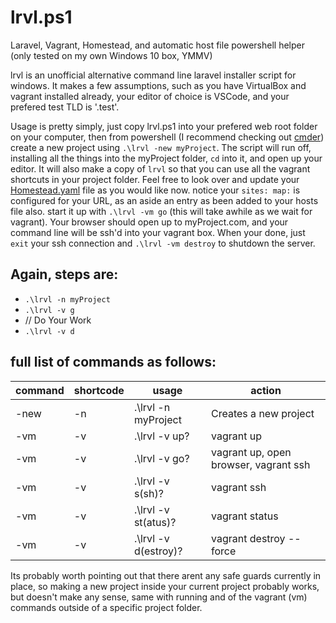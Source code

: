 # lrvl.ps1
Laravel, Vagrant, Homestead, and automatic host file powershell helper (only tested on my own Windows 10 box, YMMV)


lrvl is an unofficial alternative command line laravel installer script for windows. It makes a few assumptions, such as you have VirtualBox and vagrant installed already, your editor of choice is VSCode, and your prefered test TLD is '.test'.

Usage is pretty simply, just copy lrvl.ps1 into your prefered web root folder on your computer, then from powershell (I recommend checking out [cmder](http://cmder.net/)) create a new project using `.\lrvl -new myProject`. The script will run off, installing all the things into the myProject folder, `cd` into it, and open up your editor. It will also make a copy of `lrvl` so that you can use all the vagrant shortcuts in your project folder. Feel free to look over and update your [Homestead.yaml](https://laravel.com/docs/5.5/homestead) file as you would like now. notice your ` sites: map: ` is configured for your URL, as an aside an entry as been added to your hosts file also. start it up with `.\lrvl -vm go` (this will take awhile as we wait for vagrant). Your browser should open up to myProject.com, and your command line will be ssh'd into your vagrant box. When your done, just `exit` your ssh connection and `.\lrvl -vm destroy` to shutdown the server.

## Again, steps are:
- `.\lrvl -n myProject`
- `.\lrvl -v g`
- // Do Your Work
- `.\lrvl -v d`

## full list of commands as follows:

| command | shortcode | usage                | action                                |
| ------- | --------- | -------------------- | ------------------------------------- |
| -new    | -n        | .\lrvl -n myProject  | Creates a new project                 |
| -vm     | -v        | .\lrvl -v up?        | vagrant up                            |
| -vm     | -v        | .\lrvl -v go?        | vagrant up, open browser, vagrant ssh |
| -vm     | -v        | .\lrvl -v s(sh)?     | vagrant ssh                           |
| -vm     | -v        | .\lrvl -v st(atus)?  | vagrant status                        |
| -vm     | -v        | .\lrvl -v d(estroy)? | vagrant destroy --force               |

Its probably worth pointing out that there arent any safe guards currently in place, so making a new project inside your current project probably works, but doesn't make any sense, same with running and of the vagrant (vm) commands outside of a specific project folder.
